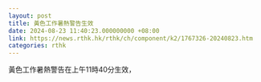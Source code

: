 ```yaml
---
layout: post
title: 黃色工作暑熱警告生效
date: 2024-08-23 11:40:23.000000000 +08:00
link: https://news.rthk.hk/rthk/ch/component/k2/1767326-20240823.htm
categories: rthk
---
```


黃色工作暑熱警告在上午11時40分生效，
